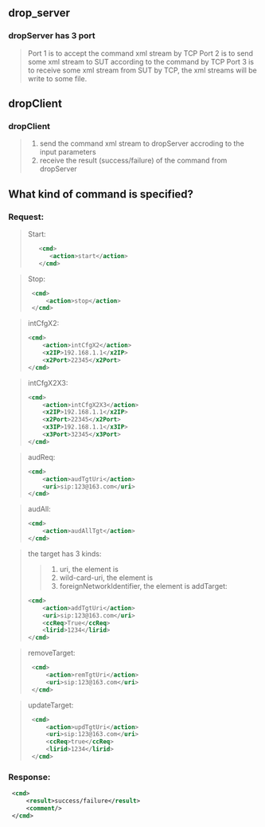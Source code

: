 ## drop_server
### dropServer has 3 port
> Port 1 is to accept the command xml stream by TCP
> Port 2 is to send some xml stream to SUT according to the command by TCP
> Port 3 is to receive some xml stream from SUT by TCP, the xml streams will be write to some file.

## dropClient
### dropClient
> 1. send the command xml stream to dropServer accroding to the input parameters
> 2. receive the result (success/failure) of the command from dropServer


## What kind of command is specified?
### Request:
> Start:
> ```xml
>    <cmd>
>       <action>start</action>
>    </cmd>
>```


>  Stop:
> ```xml
>  <cmd>
>      <action>stop</action>
>  </cmd>
> ```

> intCfgX2:
> ```xml
> <cmd>
>     <action>intCfgX2</action>
>     <x2IP>192.168.1.1</x2IP>
>     <x2Port>22345</x2Port>
> </cmd>
> ```

> intCfgX2X3:
> ```xml
> <cmd>
>     <action>intCfgX2X3</action>
>     <x2IP>192.168.1.1</x2IP>
>     <x2Port>22345</x2Port>
>     <x3IP>192.168.1.1</x3IP>
>     <x3Port>32345</x3Port>
> </cmd>
> ```


> audReq:
> ```xml
> <cmd>
>     <action>audTgtUri</action>
>     <uri>sip:123@163.com</uri>
> </cmd>
> ```

> audAll:
> ```xml
> <cmd>
>     <action>audAllTgt</action>
> </cmd>
> ```

> the target has 3 kinds:
>> 1. uri, the element is <uri>
>> 2. wild-card-uri, the element is <wuri>
>> 3. foreignNetworkIdentifier, the element is <fni>
> addTarget:
> ```xml
> <cmd>
>     <action>addTgtUri</action>
>     <uri>sip:123@163.com</uri>
>     <ccReq>True</ccReq>
>     <lirid>1234</lirid>
> </cmd>
> ```

>  removeTarget:
> ```xml
>  <cmd>
>      <action>remTgtUri</action>
>      <uri>sip:123@163.com</uri>
>  </cmd>
> ```

>  updateTarget:
> ```xml
>  <cmd>
>      <action>updTgtUri</action>
>      <uri>sip:123@163.com</uri>
>      <ccReq>true</ccReq>
>      <lirid>1234</lirid>
>  </cmd>
> ```

###  Response:

```xml
 <cmd>
     <result>success/failure</result>
     <comment/>
 </cmd>   
```
